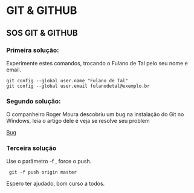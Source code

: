 # GIT & GITHUB

## SOS GIT & GITHUB


### Primeira solução:

Experimente estes comandos, trocando o Fulano de Tal pelo seu nome e email.

~~~Git
git config --global user.name "Fulano de Tal"
git config --global user.email fulanodetal@exemplo.br
~~~

### Segundo solução:

O companheiro Roger Moura descobriu um bug na instalação do Git no Windows, leia o artigo dele é veja se resolve seu problem

[Bug](https://web.digitalinnovation.one/articles/problema-com-o-git-push-origin-master)

### Terceira solução

Use o parâmetro -f , force o push.

~~~Git
 git -f push origin master
~~~

Espero ter ajudado, bom curso a todos.
